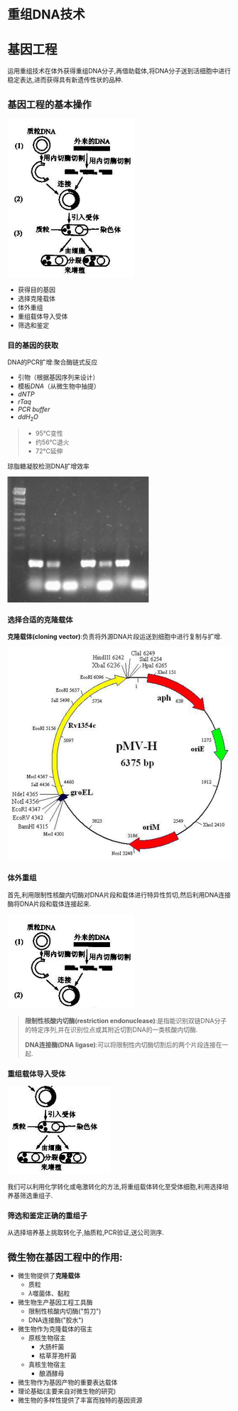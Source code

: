 # 重组DNA技术

# 基因工程

运用重组技术在体外获得重组DNA分子,再借助载体,将DNA分子送到活细胞中进行稳定表达,进而获得具有新遗传性状的品种.

## 基因工程的基本操作

![image-20210621003105649](image/image-20210621003105649.png)

+   获得目的基因
+   选择克隆载体
+   体外重组
+   重组载体导入受体
+   筛选和鉴定

### 目的基因的获取

DNA的PCR扩增:聚合酶链式反应

+   引物（根据基因序列来设计）
+   模板$DNA$（从微生物中抽提）
+   $dNTP$
+   $rTaq$
+   $PCR\ buffer$
+   $ddH_2O$

>+   95℃变性
>+   约56℃退火
>+   72℃延伸

琼脂糖凝胶检测DNA扩增效率

<img src="image/image-20210621003247976.png" alt="image-20210621003247976" style="zoom:67%;" />

### 选择合适的克隆载体

**克隆载体(cloning vector)**:负责将外源DNA片段运送到细胞中进行复制与扩增.

![image-20210621003324000](image/image-20210621003324000.png)

### 体外重组

首先,利用限制性核酸内切酶对DNA片段和载体进行特异性剪切,然后利用DNA连接酶将DNA片段和载体连接起来.

![image-20210621003348344](image/image-20210621003348344.png)

>**限制性核酸内切酶(restriction endonuclease)**:是指能识别双链DNA分子的特定序列,并在识别位点或其附近切割DNA的一类核酸内切酶.
>
>**DNA连接酶(DNA ligase)**:可以将限制性内切酶切割后的两个片段连接在一起.

### 重组载体导入受体

![image-20210621003432952](image/image-20210621003432952.png)

我们可以利用化学转化或电激转化的方法,将重组载体转化至受体细胞,利用选择培养基筛选重组子.

### 筛选和鉴定正确的重组子

从选择培养基上挑取转化子,抽质粒,PCR验证,送公司测序.

## 微生物在基因工程中的作用:

+   微生物提供了**克隆载体**
    +   质粒
    +   $\lambda$噬菌体、黏粒
+   微生物生产基因工程工具酶
    +   限制性核酸内切酶("剪刀")
    +   DNA连接酶("胶水")
+   微生物作为克隆载体的宿主
    +   原核生物宿主
        +   大肠杆菌
        +   枯草芽孢杆菌
    +   真核生物宿主
        +   酿酒酵母
+   微生物作为基因产物的重要表达载体
+   理论基础(主要来自对微生物的研究)
+   微生物的多样性提供了丰富而独特的基因资源

